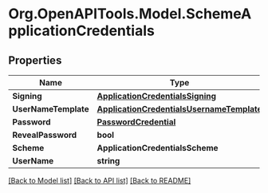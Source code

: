 # Org.OpenAPITools.Model.SchemeApplicationCredentials

## Properties

Name | Type | Description | Notes
------------ | ------------- | ------------- | -------------
**Signing** | [**ApplicationCredentialsSigning**](ApplicationCredentialsSigning.md) |  | [optional] 
**UserNameTemplate** | [**ApplicationCredentialsUsernameTemplate**](ApplicationCredentialsUsernameTemplate.md) |  | [optional] 
**Password** | [**PasswordCredential**](PasswordCredential.md) |  | [optional] 
**RevealPassword** | **bool** |  | [optional] 
**Scheme** | **ApplicationCredentialsScheme** |  | [optional] 
**UserName** | **string** |  | [optional] 

[[Back to Model list]](../README.md#documentation-for-models) [[Back to API list]](../README.md#documentation-for-api-endpoints) [[Back to README]](../README.md)

